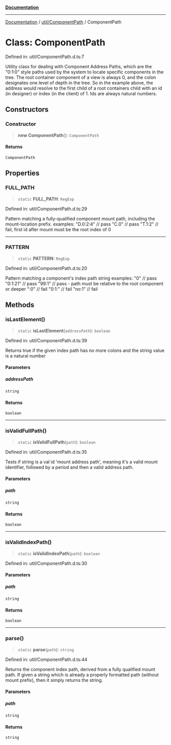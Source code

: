 [**Documentation**](../../../index.md)

***

[Documentation](../../../index.md) / [util/ComponentPath](../index.md) / ComponentPath

# Class: ComponentPath

Defined in: util/ComponentPath.d.ts:7

Utility class for dealing with Component Address Paths, which are the "0:1:0" style paths used by the system
to locate specific components in the tree.  The root container component of a view is always 0, and the colon
designates one level of depth in the tree.  So in the example above, the address would resolve to the first child
of a root containers child with an id (in designer) or index (in the client) of 1.  Ids are always natural numbers.

## Constructors

### Constructor

> **new ComponentPath**(): `ComponentPath`

#### Returns

`ComponentPath`

## Properties

### FULL\_PATH

> `static` **FULL\_PATH**: `RegExp`

Defined in: util/ComponentPath.d.ts:29

Pattern matching a fully-qualified component mount path, including the mount-location prefix.
examples:
"D.0:2:4"  // pass
"C.0"      // pass
"T.1:2"    // fail, first id after mount must be the root index of 0

***

### PATTERN

> `static` **PATTERN**: `RegExp`

Defined in: util/ComponentPath.d.ts:20

Pattern matching a component's index path string
 examples:
 "0"       // pass
 "0:1:21"  // pass
 "99:1"    // pass - path must be relative to the root component or deeper
 ":0"      // fail
 "0:1:"    // fail
 "no:1"    // fail

## Methods

### isLastElement()

> `static` **isLastElement**(`addressPath`): `boolean`

Defined in: util/ComponentPath.d.ts:39

Returns true if the given index path has no more colons and the string value is a natural number

#### Parameters

##### addressPath

`string`

#### Returns

`boolean`

***

### isValidFullPath()

> `static` **isValidFullPath**(`path`): `boolean`

Defined in: util/ComponentPath.d.ts:35

Tests if string is a val id 'mount address path', meaning it's a valid mount identifier, followed by a period
and then a valid address path.

#### Parameters

##### path

`string`

#### Returns

`boolean`

***

### isValidIndexPath()

> `static` **isValidIndexPath**(`path`): `boolean`

Defined in: util/ComponentPath.d.ts:30

#### Parameters

##### path

`string`

#### Returns

`boolean`

***

### parse()

> `static` **parse**(`path`): `string`

Defined in: util/ComponentPath.d.ts:44

Returns the component index path, derived from a fully qualified mount path.  If given a string which is
already a properly formatted path (without mount prefix), then it simply returns the string.

#### Parameters

##### path

`string`

#### Returns

`string`

